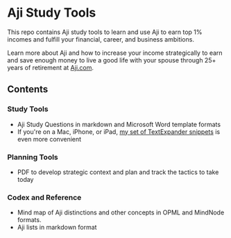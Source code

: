 # Aji Study Tools

This repo contains Aji study tools to learn and use Aji to earn top 1% incomes and fulfill your financial, career, and business ambitions.

Learn more about Aji and how to increase your income strategically to earn and save enough money to live a good life with your spouse through 25+ years of retirement at [Aji.com](https://www.aji.com).

## Contents

### Study Tools
- Aji Study Questions in markdown and Microsoft Word template formats
- If you're on a Mac, iPhone, or iPad, [my set of TextExpander snippets](https://app.textexpander.com/public/491ef5fb85598069ed702f68075bd86a) is even more convenient

### Planning Tools
- PDF to develop strategic context and plan and track the tactics to take today

### Codex and Reference
- Mind map of Aji distinctions and other concepts in OPML and MindNode formats.
- Aji lists in markdown format

